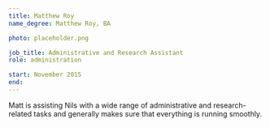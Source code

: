 ```yaml
---
title: Matthew Roy
name_degree: Matthew Roy, BA

photo: placeholder.png

job_title: Administrative and Research Assistant
role: administration

start: November 2015
end:
---
```

Matt is assisting Nils with a wide range of administrative and research-related tasks and generally makes sure that everything is running smoothly.